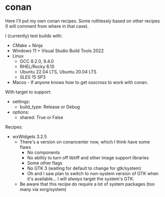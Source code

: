 # conan

Here I'll put my own conan recipes. Some ruthlessly based on other recipes (I will comment from where in that case).

I (currently) test builds with:
* CMake + Ninja
* Windows 11 + Visual Studio Build Tools 2022  
* Linux
  * GCC 8.2.0, 9.4.0
  * RHEL/Rocky 8.10
  * Ubuntu 22.04 LTS, Ubuntu 20.04 LTS
  * SLES 15 SP3
* Macos - If anyone knows how to get osxcross to work with conan.

With target to support:
* settings:
  * build_type: Release or Debug
* options:
  * shared: True or False

Recipes:
  * wxWidgets 3.2.5
    * There's a version on conancenter now, which I think have some flaws
      * No components
      * No ability to turn off libtiff and other image support libraries
      * Some other flags
      * No GTK 3 (waiting for default to change for gtk/system)
      * Oh and I saw plan to switch to non-system version of GTK when it's available... I will _always_ target the system's GTK.
    * Be aware that this recipe do require a lot of system packages (too many via xorg/system)